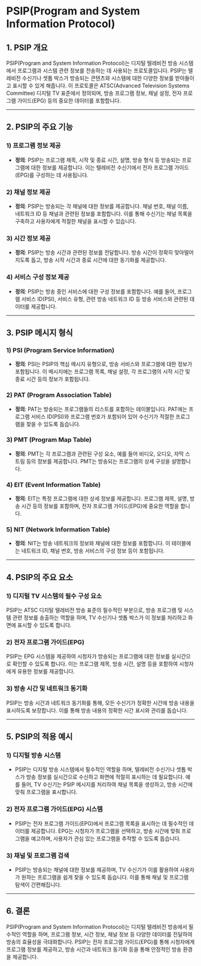 # PSIP(Program and System Information Protocol)

## 1. PSIP 개요
PSIP(Program and System Information Protocol)는 디지털 텔레비전 방송 시스템에서 프로그램과 시스템 관련 정보를 전송하는 데 사용되는 프로토콜입니다. PSIP는 텔레비전 수신기나 셋톱 박스가 방송되는 콘텐츠와 시스템에 대한 다양한 정보를 받아들이고 표시할 수 있게 해줍니다. 이 프로토콜은 ATSC(Advanced Television Systems Committee) 디지털 TV 표준에서 정의되며, 방송 프로그램 정보, 채널 설정, 전자 프로그램 가이드(EPG) 등의 중요한 데이터를 포함합니다.

---

## 2. PSIP의 주요 기능

### 1) 프로그램 정보 제공
- **정의**: PSIP는 프로그램 제목, 시작 및 종료 시간, 설명, 방송 형식 등 방송되는 프로그램에 대한 정보를 제공합니다. 이는 텔레비전 수신기에서 전자 프로그램 가이드(EPG)를 구성하는 데 사용됩니다.

### 2) 채널 정보 제공
- **정의**: PSIP는 방송되는 각 채널에 대한 정보를 제공합니다. 채널 번호, 채널 이름, 네트워크 ID 등 채널과 관련된 정보를 포함합니다. 이를 통해 수신기는 채널 목록을 구축하고 사용자에게 적절한 채널을 표시할 수 있습니다.

### 3) 시간 정보 제공
- **정의**: PSIP는 방송 시간과 관련된 정보를 전달합니다. 방송 시간이 정확히 맞아떨어지도록 돕고, 방송 시작 시간과 종료 시간에 대한 동기화를 제공합니다.

### 4) 서비스 구성 정보 제공
- **정의**: PSIP는 방송 중인 서비스에 대한 구성 정보를 포함합니다. 예를 들어, 프로그램 서비스 ID(PSI), 서비스 유형, 관련 방송 네트워크 ID 등 방송 서비스와 관련된 데이터를 제공합니다.

---

## 3. PSIP 메시지 형식

### 1) PSI (Program Service Information)
- **정의**: PSI는 PSIP의 핵심 메시지 유형으로, 방송 서비스와 프로그램에 대한 정보가 포함됩니다. 이 메시지에는 프로그램 목록, 채널 설정, 각 프로그램의 시작 시간 및 종료 시간 등의 정보가 포함됩니다.

### 2) PAT (Program Association Table)
- **정의**: PAT는 방송되는 프로그램들의 리스트를 포함하는 테이블입니다. PAT에는 프로그램 서비스 ID(PSI)와 프로그램 번호가 포함되어 있어 수신기가 적절한 프로그램을 찾을 수 있도록 돕습니다.

### 3) PMT (Program Map Table)
- **정의**: PMT는 각 프로그램과 관련된 구성 요소, 예를 들어 비디오, 오디오, 자막 스트림 등의 정보를 제공합니다. PMT는 방송되는 프로그램의 상세 구성을 설명합니다.

### 4) EIT (Event Information Table)
- **정의**: EIT는 특정 프로그램에 대한 상세 정보를 제공합니다. 프로그램 제목, 설명, 방송 시간 등의 정보를 포함하며, 전자 프로그램 가이드(EPG)에 중요한 역할을 합니다.

### 5) NIT (Network Information Table)
- **정의**: NIT는 방송 네트워크의 정보와 채널에 대한 정보를 포함합니다. 이 테이블에는 네트워크 ID, 채널 번호, 방송 서비스의 구성 정보 등이 포함됩니다.

---

## 4. PSIP의 주요 요소

### 1) 디지털 TV 시스템의 필수 구성 요소
PSIP는 ATSC 디지털 텔레비전 방송 표준의 필수적인 부분으로, 방송 프로그램 및 시스템 관련 정보를 송출하는 역할을 하며, TV 수신기나 셋톱 박스가 이 정보를 처리하고 화면에 표시할 수 있도록 합니다.

### 2) 전자 프로그램 가이드(EPG)
PSIP는 EPG 시스템을 제공하여 시청자가 방송되는 프로그램에 대한 정보를 실시간으로 확인할 수 있도록 합니다. 이는 프로그램 제목, 방송 시간, 설명 등을 포함하여 시청자에게 유용한 정보를 제공합니다.

### 3) 방송 시간 및 네트워크 동기화
PSIP는 방송 시간과 네트워크 동기화를 통해, 모든 수신기가 정확한 시간에 방송 내용을 표시하도록 보장합니다. 이를 통해 방송 내용의 정확한 시간 표시와 관리를 돕습니다.

---

## 5. PSIP의 적용 예시

### 1) 디지털 방송 시스템
- PSIP는 디지털 방송 시스템에서 필수적인 역할을 하며, 텔레비전 수신기나 셋톱 박스가 방송 정보를 실시간으로 수신하고 화면에 적절히 표시하는 데 필요합니다. 예를 들어, TV 수신기는 PSIP 메시지를 처리하여 채널 목록을 생성하고, 방송 시간에 맞춰 프로그램을 표시합니다.

### 2) 전자 프로그램 가이드(EPG) 시스템
- PSIP는 전자 프로그램 가이드(EPG)에서 프로그램 목록을 표시하는 데 필수적인 데이터를 제공합니다. EPG는 시청자가 프로그램을 선택하고, 방송 시간에 맞춰 프로그램을 예고하며, 사용자가 관심 있는 프로그램을 추적할 수 있도록 돕습니다.

### 3) 채널 및 프로그램 검색
- PSIP는 방송되는 채널에 대한 정보를 제공하며, TV 수신기가 이를 활용하여 사용자가 원하는 프로그램을 쉽게 찾을 수 있도록 돕습니다. 이를 통해 채널 및 프로그램 탐색이 간편해집니다.

---

## 6. 결론
PSIP(Program and System Information Protocol)는 디지털 텔레비전 방송에서 필수적인 역할을 하며, 프로그램 정보, 시간 정보, 채널 정보 등 다양한 데이터를 전달하여 방송의 효율성을 극대화합니다. PSIP는 전자 프로그램 가이드(EPG)를 통해 시청자에게 프로그램 정보를 제공하고, 방송 시간과 네트워크 동기화 등을 통해 안정적인 방송 환경을 제공합니다.
